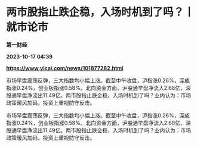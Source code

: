 # 两市股指止跌企稳，入场时机到了吗？丨就市论市
**第一财经**

**2023-10-17 04:39**

**https://www.yicai.com/news/101877282.html**

市场早盘震荡反弹，三大指数均小幅上涨。截至中午收盘，沪指涨0.26%，深成指涨0.24%，创业板指涨0.58%。北向资金方面，沪股通早盘净流入2.68亿，深股通早盘净流出11.49亿。两市股指止跌企稳，入场时机到了吗？业内认为：市场政策暖风加码，投资上重视防守反击。

市场早盘震荡反弹，三大指数均小幅上涨。截至中午收盘，沪指涨0.26%，深成指涨0.24%，创业板指涨0.58%。北向资金方面，沪股通早盘净流入2.68亿，深股通早盘净流出11.49亿。两市股指止跌企稳，入场时机到了吗？业内认为：市场政策暖风加码，投资上重视防守反击。